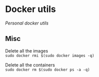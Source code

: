 # Docker utils
_Personal docker utils_


## Misc

Delete all the images <br>
`sudo docker rmi $(sudo docker images -q)`

Delete all the containers <br>
`sudo docker rm $(sudo docker ps -a -q)`
